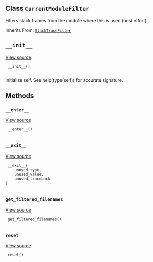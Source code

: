 

## Class  `CurrentModuleFilter` 
Filters stack frames from the module where this is used (best effort).

Inherits From: [ `StackTraceFilter` ](https://tensorflow.google.cn/api_docs/python/tf/compat/v1/flags/tf_decorator/tf_stack/StackTraceFilter)

##  `__init__` 
[View source](https://github.com/tensorflow/tensorflow/blob/r2.0/tensorflow/python/util/tf_stack.py#L111-L127)

```
 __init__()
 
```

Initialize self.  See help(type(self)) for accurate signature.

## Methods


###  `__enter__` 
[View source](https://github.com/tensorflow/tensorflow/blob/r2.0/tensorflow/python/util/tf_stack.py#L59-L75)

```
 __enter__()
 
```

###  `__exit__` 
[View source](https://github.com/tensorflow/tensorflow/blob/r2.0/tensorflow/python/util/tf_stack.py#L77-L79)

```
 __exit__(
    unused_type,
    unused_value,
    unused_traceback
)
 
```

###  `get_filtered_filenames` 
[View source](https://github.com/tensorflow/tensorflow/blob/r2.0/tensorflow/python/util/tf_stack.py#L129-L134)

```
 get_filtered_filenames()
 
```

###  `reset` 
[View source](https://github.com/tensorflow/tensorflow/blob/r2.0/tensorflow/python/util/tf_stack.py#L101-L102)

```
 reset()
 
```

